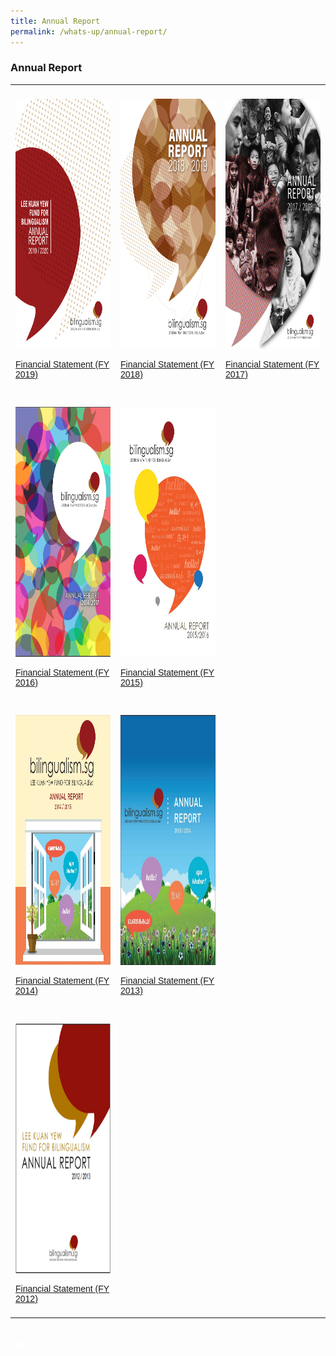 ```yaml
---
title: Annual Report
permalink: /whats-up/annual-report/
---
```

### Annual Report
<html>
<head>
  <meta name="viewport" content="width=device-width, initial-scale=1.0">
<style>
table {
  font-family: arial, sans-serif;
  border-collapse: collapse;
  width: 100%;
}
td, th {
  text-align: left;
  padding: 8px;
}

.responsive {
  width: 100%;
  max-width: 400px;
  height: auto;
}
</style>
</head>
<body>
<table>
 <tr>
     <td>
  <p><a href="/whats-up/LKYFB_Annual-Report_FY2019.pdf" target="_blank">
    <img border="0" src="/images/Cover_FY2019.jpg" class="responsive" style="width:247px; height:400px;"></a></p>
   <p><a href="/whats-up/LKYFB_FS_FY2019FS.pdf" target="_blank">Financial Statement (FY 2019)</a></p>
   </td>
    <td>
  <p><a href="/whats-up/Annual-Report-FY2018.pdf" target="_blank">
    <img border="0" src="/images/Cover-FY2018.jpg" class="responsive" style="width:247px; height:400px;"></a></p>
   <p><a href="/whats-up/FY2018-FS.pdf" target="_blank">Financial Statement (FY 2018)</a></p>
   </td>
    <td>
   <p><a href="/whats-up/Annual_Report_FY2017_Final.pdf" target="_blank">
     <img border="0" src="/images/Cover-FY2017.png" class="responsive" style="width:247px; height:400px;"></a></p>
   <p><a href="/whats-up/FY2017-FS.pdf" target="_blank">Financial Statement (FY 2017)</a></p>
   </td>
 </tr> 
  
  <tr>
    <td>
  <p><a href="/whats-up/Annual-Report-2016.pdf" target="_blank">
    <img border="0" src="/images/Cover-FY2016.png" class="responsive" style="width:247px; height:400px;"></a></p>
   <p><a href="/whats-up/FY2016-FS.pdf" target="_blank">Financial Statement (FY 2016)</a></p>
   </td>
    <td>
   <p><a href="/whats-up/Annual-Report-2015.pdf" target="_blank">
     <img border="0" src="/images/Cover-FY2015.jpg" class="responsive" style="width:247px; height:400px;"></a></p>
   <p><a href="/whats-up/FY2015-FS.pdf" target="_blank">Financial Statement (FY 2015)</a></p>
   </td>
 </tr> 
 
 <tr>
    <td>
  <p><a href="/whats-up/Annual_Report_FY2014.pdf" target="_blank">
    <img border="0" src="/images/Cover-FY2014.jpg" class="responsive" style="width:247px; height:400px; "></a></p>
   <p><a href="/whats-up/FY2014-FS.pdf" target="_blank">Financial Statement (FY 2014)</a></p>
   </td>
    <td>
   <p><a href="/whats-up/Annual-Report-2013.pdf" target="_blank">
     <img border="0" src="/images/Cover-FY2013.jpg" class="responsive" style="width:247px; height:400px;"></a></p>
   <p><a href="/whats-up/FY2013-FS.pdf" target="_blank">Financial Statement (FY 2013)</a></p>
   </td>
 </tr> 
 <tr>
    <td>
  <p><a href="/whats-up/Annual-Report-2012.pdf" target="_blank">
    <img border="0" src="/images/Cover-FY2012.jpg" class="responsive" style="width:247px; height:400px;"></a></p>
   <p><a href="/whats-up/FY2012-FS.pdf" target="_blank">Financial Statement (FY 2012)</a></p>
   </td>
  <td></td>
  </tr>
</table><br/>
<div class="btntop"><a href="#top" style="text-decoration:none;"><span style="color:white"><b>Top</b></span></a></div>
